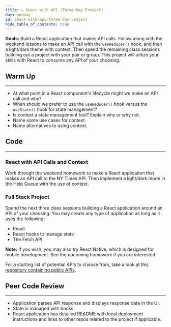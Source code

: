 ```yaml
---
title: ✏️ React with API (Three-Day Project)
day: monday
id: react-with-api-three-day-project
hide_table_of_contents: true
---
```


**Goals:** Build a React application that makes API calls. Follow along with the weekend lessons to make an API call with the `useReducer()` hook, and then a light/dark theme with context. Then spend the remaining class sessions building out a project with your pair or group. This project will utilize your skills with React to consume any API of your choosing.

## Warm Up
---

* At what point in a React component's lifecycle might we make an API call and why?
* When should we prefer to use the `useReducer()` hook versus the `useState()` hook for state management?
* Is context a state management tool? Explain why or why not.
* Name some use cases for context.
* Name alternatives to using context.

## Code
---

### React with API Calls and Context

Work through the weekend homework to make a React application that makes an API call to the NY Times API. Then implement a light/dark mode in the Help Queue with the use of context.

### Full Stack Project

Spend the next three class sessions building a React application around an API of your choosing. You may create any type of application as long as it uses the following:

* React
* React hooks to manage state
* The Fetch API 

**Note:** If you wish, you may also try React Native, which is designed for mobile development. See the upcoming homework if you are interested.

For a starting list of potential APIs to choose from, take a look at this [repository containing public APIs](https://github.com/public-apis/public-apis).

## Peer Code Review
---

* Application parses API response and displays response data in the UI.
* State is managed with hooks.
* React application has detailed README with local deployment instructions and links to other repos related to the project if applicable.
